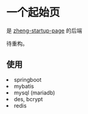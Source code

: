 # 一个起始页

是 <a href="https://github.com/ChenzDNA/zheng-startup-page">zheng-startup-page</a> 的后端

待重构。
## 使用

<li> springboot
<li> mybatis
<li> mysql (mariadb)
<li> des, bcrypt
<li> redis

